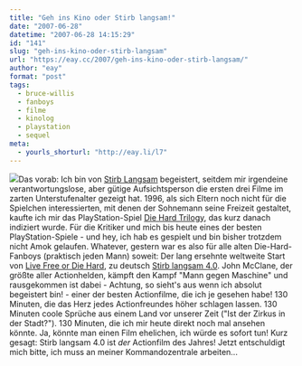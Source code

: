 ```yaml
---
title: "Geh ins Kino oder Stirb langsam!"
date: "2007-06-28"
datetime: "2007-06-28 14:15:29"
id: "141"
slug: "geh-ins-kino-oder-stirb-langsam"
url: "https://eay.cc/2007/geh-ins-kino-oder-stirb-langsam/"
author: "eay"
format: "post"
tags:
  - bruce-willis
  - fanboys
  - filme
  - kinolog
  - playstation
  - sequel
meta:
  - yourls_shorturl: "http://eay.li/l7"
---
```


![](/uploads/2007/diehard4.jpg)Das vorab: Ich bin von [Stirb Langsam](http://en.wikipedia.org/wiki/Die_Hard) begeistert, seitdem mir irgendeine verantwortungslose, aber gütige Aufsichtsperson die ersten drei Filme im zarten Unterstufenalter gezeigt hat. 1996, als sich Eltern noch nicht für die Spielchen interessierten, mit denen der Sohnemann seine Freizeit gestaltet, kaufte ich mir das PlayStation-Spiel [Die Hard Trilogy](http://www.vgzone.com/reviews/psx/diehard.htm), das kurz danach indiziert wurde. Für die Kritiker und mich bis heute eines der besten PlayStation-Spiele - und hey, ich hab es gespielt und bin bisher trotzdem nicht Amok gelaufen. Whatever, gestern war es also für alle alten Die-Hard-Fanboys (praktisch jeden Mann) soweit: Der lang ersehnte weltweite Start von [Live Free or Die Hard](http://www.imdb.com/title/tt0337978/), zu deutsch [Stirb langsam 4.0](http://www.trailerseite.de/archiv/trailer-2007/stirb-langsam-4.0-trailer-live-free-or-die-hard.html). John McClane, der größte aller Actionhelden, kämpft den Kampf "Mann gegen Maschine" und rausgekommen ist dabei - Achtung, so sieht's aus wenn ich absolut begeistert bin! - einer der besten Actionfilme, die ich je gesehen habe! 130 Minuten, die das Herz jedes Actionfreundes höher schlagen lassen. 130 Minuten coole Sprüche aus einem Land vor unserer Zeit ("Ist der Zirkus in der Stadt?"). 130 Minuten, die ich mir heute direkt noch mal ansehen könnte. Ja, könnte man einen Film ehelichen, ich würde es sofort tun! Kurz gesagt: Stirb langsam 4.0 ist _der_ Actionfilm des Jahres! Jetzt entschuldigt mich bitte, ich muss an meiner Kommandozentrale arbeiten...
